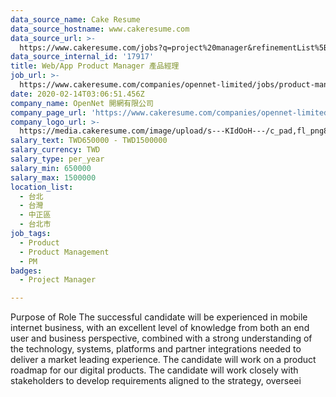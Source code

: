 ```yaml
---
data_source_name: Cake Resume
data_source_hostname: www.cakeresume.com
data_source_url: >-
  https://www.cakeresume.com/jobs?q=project%20manager&refinementList%5Blang_name%5D%5B0%5D=English&refinementList%5Bsalary_type%5D=per_year&range%5Bsalary_range%5D%5Bmin%5D=1000000&page=2
data_source_internal_id: '17917'
title: Web/App Product Manager 產品經理
job_url: >-
  https://www.cakeresume.com/companies/opennet-limited/jobs/product-manager-b3a25b
date: 2020-02-14T03:06:51.456Z
company_name: OpenNet 開網有限公司
company_page_url: 'https://www.cakeresume.com/companies/opennet-limited'
company_logo_url: >-
  https://media.cakeresume.com/image/upload/s---KIdOoH---/c_pad,fl_png8,h_200,w_200/v1574663536/bzaybcelyff1kqaqhhmr.png
salary_text: TWD650000 - TWD1500000
salary_currency: TWD
salary_type: per_year
salary_min: 650000
salary_max: 1500000
location_list:
  - 台北
  - 台灣
  - 中正區
  - 台北市
job_tags:
  - Product
  - Product Management
  - PM
badges:
  - Project Manager

---
```


Purpose of Role The successful candidate will be experienced in mobile internet business, with an excellent level of knowledge from both an end user and business perspective, combined with a strong understanding of the technology, systems, platforms and partner integrations needed to deliver a market leading experience. The candidate will work on a product roadmap for our digital products. The candidate will work closely with stakeholders to develop requirements aligned to the strategy, overseei